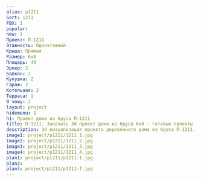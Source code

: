 ```yaml
---
alias: p1211
Sort: 1211
FBX: 1
popular: 
new: 1
Проект: П-1211
Этажность: Одноэтажный
Крыша: Прямая
Размер: 6х8
Площадь: 49
Эркер: 2
Балкон: 2
Кукушка: 2
Гараж: 2
Котельная: 2
Терраса: 1
В чашу: 2
layout: project
hidemenu: 1
h1: Проект дома из бруса П-1211
title: П-1211. Заказать 3d проект дома из бруса 6х8 - готовые проекты
description: 3d визуализация проекта деревянного дома из бруса П-1211. Площадь 49 м2, размер 6х8. Вы можете внести любые изменения в проект.
image1: project/p1211/1211_1.jpg
image2: project/p1211/1211_2.jpg
image3: project/p1211/1211_3.jpg
image4: project/p1211/1211_4.jpg
plan1: project/p1211/p1211-1.jpg
plan2: 
planl: project/p1211/p1211-f.jpg
---
```

